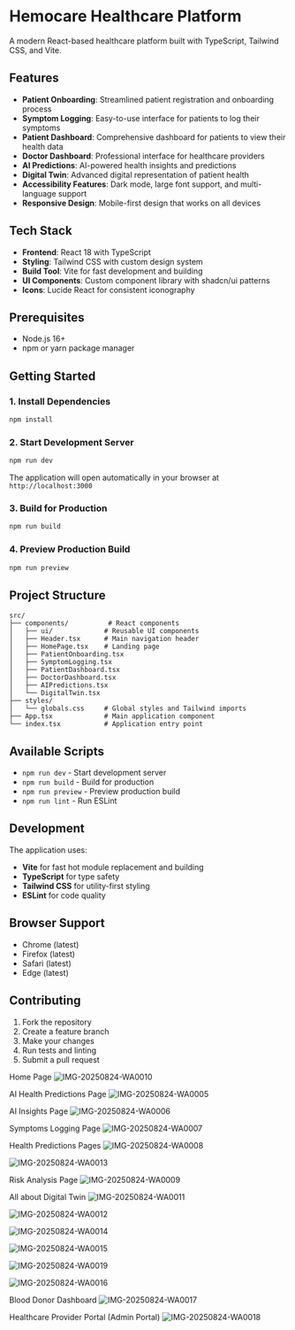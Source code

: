 # Hemocare Healthcare Platform

A modern React-based healthcare platform built with TypeScript, Tailwind CSS, and Vite.

## Features

- **Patient Onboarding**: Streamlined patient registration and onboarding process
- **Symptom Logging**: Easy-to-use interface for patients to log their symptoms
- **Patient Dashboard**: Comprehensive dashboard for patients to view their health data
- **Doctor Dashboard**: Professional interface for healthcare providers
- **AI Predictions**: AI-powered health insights and predictions
- **Digital Twin**: Advanced digital representation of patient health
- **Accessibility Features**: Dark mode, large font support, and multi-language support
- **Responsive Design**: Mobile-first design that works on all devices

## Tech Stack

- **Frontend**: React 18 with TypeScript
- **Styling**: Tailwind CSS with custom design system
- **Build Tool**: Vite for fast development and building
- **UI Components**: Custom component library with shadcn/ui patterns
- **Icons**: Lucide React for consistent iconography

## Prerequisites

- Node.js 16+ 
- npm or yarn package manager

## Getting Started

### 1. Install Dependencies

```bash
npm install
```

### 2. Start Development Server

```bash
npm run dev
```

The application will open automatically in your browser at `http://localhost:3000`

### 3. Build for Production

```bash
npm run build
```

### 4. Preview Production Build

```bash
npm run preview
```

## Project Structure

```
src/
├── components/          # React components
│   ├── ui/             # Reusable UI components
│   ├── Header.tsx      # Main navigation header
│   ├── HomePage.tsx    # Landing page
│   ├── PatientOnboarding.tsx
│   ├── SymptomLogging.tsx
│   ├── PatientDashboard.tsx
│   ├── DoctorDashboard.tsx
│   ├── AIPredictions.tsx
│   └── DigitalTwin.tsx
├── styles/
│   └── globals.css     # Global styles and Tailwind imports
├── App.tsx             # Main application component
└── index.tsx           # Application entry point
```

## Available Scripts

- `npm run dev` - Start development server
- `npm run build` - Build for production
- `npm run preview` - Preview production build
- `npm run lint` - Run ESLint

## Development

The application uses:
- **Vite** for fast hot module replacement and building
- **TypeScript** for type safety
- **Tailwind CSS** for utility-first styling
- **ESLint** for code quality

## Browser Support

- Chrome (latest)
- Firefox (latest)
- Safari (latest)
- Edge (latest)

## Contributing

1. Fork the repository
2. Create a feature branch
3. Make your changes
4. Run tests and linting
5. Submit a pull request

Home Page
![IMG-20250824-WA0010](https://github.com/user-attachments/assets/227f3821-1840-4112-baa5-900db078eca1)

AI Health Predictions Page
![IMG-20250824-WA0005](https://github.com/user-attachments/assets/5cd36bd9-8b8f-4558-989d-e727a628e26f)

AI Insights Page
![IMG-20250824-WA0006](https://github.com/user-attachments/assets/6c59359a-300a-480d-ab01-df04824c0d73)

Symptoms Logging Page
![IMG-20250824-WA0007](https://github.com/user-attachments/assets/a6a65198-4f97-430f-a85a-3387e1a83e1a)

Health Predictions Pages
![IMG-20250824-WA0008](https://github.com/user-attachments/assets/b435ce89-9e1c-4ea8-a502-55b5e2ff7118)

![IMG-20250824-WA0013](https://github.com/user-attachments/assets/e79e5ef2-2566-4e61-b1ae-08982cab694c)

Risk Analysis Page
![IMG-20250824-WA0009](https://github.com/user-attachments/assets/0fe88835-2d24-4312-a3ef-f7ea7a9536c9)

All about Digital Twin
![IMG-20250824-WA0011](https://github.com/user-attachments/assets/f5eada72-5422-4dab-9da9-392f085d12d9)

![IMG-20250824-WA0012](https://github.com/user-attachments/assets/607bc166-ef65-40e2-8a7e-b2f936d2ed92)

![IMG-20250824-WA0014](https://github.com/user-attachments/assets/14de3f65-95f6-4080-8315-0b960b7f8fe1)

![IMG-20250824-WA0015](https://github.com/user-attachments/assets/f02c19e9-2b57-4501-a6e7-a2c2d4ff6523)

![IMG-20250824-WA0019](https://github.com/user-attachments/assets/9b96056c-cbad-4c15-84e8-c632ec31158b)

![IMG-20250824-WA0016](https://github.com/user-attachments/assets/9614214d-3cf1-4967-ace1-24c1ad3acb87)

Blood Donor Dashboard
![IMG-20250824-WA0017](https://github.com/user-attachments/assets/73bf3f6f-5b98-454a-a18f-f51db45754eb)

Healthcare Provider Portal (Admin Portal)
![IMG-20250824-WA0018](https://github.com/user-attachments/assets/90eca766-9b4b-4d36-8844-b853edf1b9d6)


